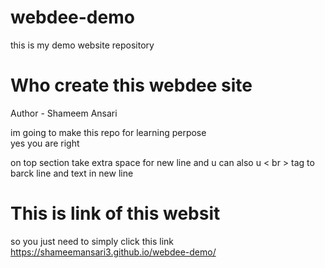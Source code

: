 # webdee-demo
this is my demo website repository
# Who create this webdee site
Author - Shameem Ansari

im going to make this repo for learning perpose 
<br>
yes  you are right 

on top section take extra space for new line  and u can also u < br > tag to barck line and text in new line

# This is link of this websit
so you just need to simply click this link 
https://shameemansari3.github.io/webdee-demo/
